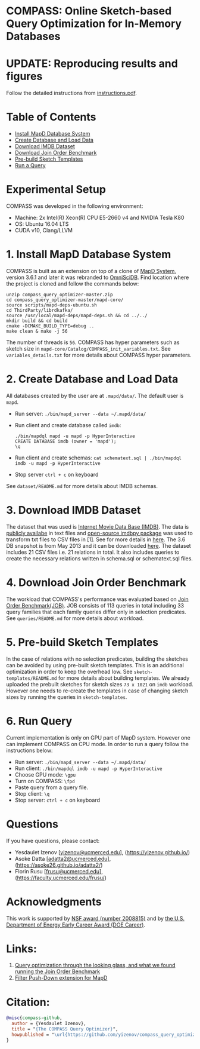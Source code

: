 # COMPASS: Online Sketch-based Query Optimization for In-Memory Databases

# UPDATE: Reproducing results and figures
Follow the detailed instructions from [instructions.pdf](https://github.com/yizenov/compass_optimizer/blob/master/instructions.pdf). </br>

# Table of Contents
- [Install MapD Database System](#installation)
- [Create Database and Load Data](#load)
- [Download IMDB Dataset](#dataset)
- [Download Join Order Benchmark](#benchmark)
- [Pre-build Sketch Templates](#templates)
- [Run a Query](#runquery)

# Experimental Setup
COMPASS was developed in the following environment:
- Machine: 2x Intel(R) Xeon(R) CPU E5-2660 v4 and NVIDIA Tesla K80
- OS: Ubuntu 16.04 LTS
- CUDA v10, Clang/LLVM

# 1. Install MapD Database System
COMPASS is built as an extension on top of a clone of [MapD System](https://github.com/omnisci/omniscidb), version 3.6.1 and later it was rebranded to [OmniSciDB](https://www.omnisci.com/). Find location where the project is cloned and follow the commands below:

    unzip compass_query_optimizer-master.zip
    cd compass_query_optimizer-master/mapd-core/
    source scripts/mapd-deps-ubuntu.sh
    cd ThirdParty/librdkafka/
    source /usr/local/mapd-deps/mapd-deps.sh && cd ../../
    mkdir build && cd build
    cmake -DCMAKE_BUILD_TYPE=debug ..
    make clean & make -j 56
    
The number of threads is `56`. COMPASS has hyper parameters such as sketch size in `mapd-core/Catalog/COMPASS_init_variables.txt`. See `variables_details.txt` for more details about COMPASS hyper parameters.

# 2. Create Database and Load Data
All databases created by the user are at `.mapd/data/`. The default user is `mapd`.
    
- Run server: `./bin/mapd_server --data ~/.mapd/data/`
- Run client and create database called `imdb`:

    `./bin/mapdql mapd -u mapd -p HyperInteractive` \
    `CREATE DATABASE imdb (owner = 'mapd');` \
    `\q`
- Run client and create schemas: `cat schematext.sql | ./bin/mapdql imdb -u mapd -p HyperInteractive`
- Stop server `ctrl + c` on keyboard

See `dataset/README.md` for more details about IMDB schemas.

# 3. Download IMDB Dataset
The dataset that was used is [Internet Movie Data Base (IMDB)](https://www.imdb.com/). The data is [publicly availabe](ftp://ftp.fu-berlin.de/pub/misc/movies/database/) in text files and [open-source imdbpy package](https://bitbucket.org/alberanid/imdbpy/get/5.0.zip) was used to transform txt files to CSV files in [1]. See for more details in [here](https://github.com/gregrahn/join-order-benchmark). The 3.6 DB snapshot is from May 2013 and it can be downloaded [here](homepages.cwi.nl/~boncz/job/imdb.tgz). The dataset includes 21 CSV files i.e. 21 relations in total. It also includes queries to create the necessary relations written in schema.sql or schematext.sql files.

# 4. Download Join Order Benchmark
The workload that COMPASS's performance was evaluated based on [Join Order Benchmark(JOB)](http://www-db.in.tum.de/~leis/qo/job.tgz). JOB consists of 113 queries in total including 33 query families that each family queries differ only in selection predicates. See `queries/README.md` for more details about workload.

# 5. Pre-build Sketch Templates
In the case of relations with no selection predicates, building the sketches can be avoided by using pre-built sketch templates. This is an additional optimization in order to keep the overhead low. See `sketch-templates/README.md` for more details about building templates. We already uploaded the prebuilt sketches for sketch sizes `73 x 1021` on `imdb` workload. However one needs to re-create the templates in case of changing sketch sizes by running the queries in `sketch-templates`.

# 6. Run Query
Current implementation is only on GPU part of MapD system. However one can implement COMPASS on CPU mode. In order to run a query follow the instructions below:

- Run server: `./bin/mapd_server --data ~/.mapd/data/`
- Run client: `./bin/mapdql imdb -u mapd -p HyperInteractive`
- Choose GPU mode: `\gpu`
- Turn on COMPASS: `\fpd`
- Paste query from a query file.
- Stop client: `\q`
- Stop server: `ctrl + c` on keyboard
    
# Questions
If you have questions, please contact:
- Yesdaulet Izenov [yizenov@ucmerced.edu], (https://yizenov.github.io/)
- Asoke Datta [adatta2@ucmerced.edu], (https://asoke26.github.io/adatta2/)
- Florin Rusu [frusu@ucmerced.edu], (https://faculty.ucmerced.edu/frusu/)

# Acknowledgments
This work is supported by [NSF award (number 2008815)](https://www.nsf.gov/awardsearch/showAward?AWD_ID=2008815&HistoricalAwards=false) and by [the U.S. Department of Energy Early Career Award (DOE Career)](http://ascr-discovery.science.doe.gov/2014/08/leaping-to-exascale/).

# Links:
1.  [Query optimization through the looking glass, and what we found running the Join Order Benchmark](https://doi.org/10.1007/s00778-017-0480-7)
2.  [Filter Push-Down extension for MapD](https://github.com/junhyungshin/mapd-core-fpd)

# Citation:
```bibtex
@misc{compass-github,
  author = {Yesdaulet Izenov},
  title = "{The COMPASS Query Optimizer}",
  howpublished = "\url{https://github.com/yizenov/compass_query_optimizer}"
}
```
